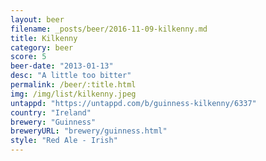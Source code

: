```yaml
---
layout: beer
filename: _posts/beer/2016-11-09-kilkenny.md
title: Kilkenny
category: beer
score: 5
beer-date: "2013-01-13"
desc: "A little too bitter"
permalink: /beer/:title.html
img: /img/list/kilkenny.jpeg
untappd: "https://untappd.com/b/guinness-kilkenny/6337"
country: "Ireland"
brewery: "Guinness"
breweryURL: "brewery/guinness.html"
style: "Red Ale - Irish"
---
```

